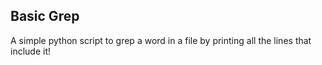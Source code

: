 ## Basic Grep

A simple python script to grep a word in a file by printing all the lines that include it!
